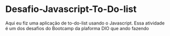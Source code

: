 # Desafio-Javascript-To-Do-list
Aqui eu fiz uma aplicação de to-do-list usando o Javascript. Essa atividade é um dos desafios do Bootcamp da plaforma DIO que ando fazendo
